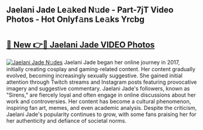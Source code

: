 ## Jaelani Jade Le𝚊ked N𝚞de - Part-7jT Video Photos - Hot Onlyf𝚊ns Le𝚊ks Yrcbg

# <h2><a href="http://ab13085.deff.icu/?id=Jaelani+Jade">🔗 New 👉🔴 Jaelani Jade VIDEO Photos</a></h2>

[![Jaelani Jade N𝚞des](https://i.imgur.com/rIISA9y.gif)](http://ab13085.deff.icu/?id=Jaelani+Jade)
Jaelani Jade began her online journey in 2017, initially creating cosplay and gaming-related content. Her content gradually evolved, becoming increasingly sexually suggestive. She gained initial attention through Twitch streams and Instagram posts featuring provocative imagery and suggestive commentary. Jaelani Jade's followers, known as "Sirens," are fiercely loyal and often engage in online discussions about her work and controversies. Her content has become a cultural phenomenon, inspiring fan art, memes, and even academic analysis. Despite the criticism, Jaelani Jade's popularity continues to grow, with some fans praising her for her authenticity and defiance of societal norms.
